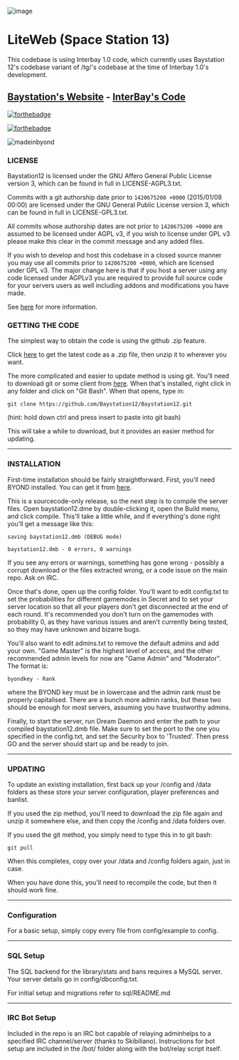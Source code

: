 ![image](https://cdn.discordapp.com/icons/516192892520235030/67b22dee7e13a9a917c605841bcfa2ba.webp)
# LiteWeb (Space Station 13)

This codebase is using Interbay 1.0 code, which currently uses Baystation 12's codebase variant of /tg/'s codebase at the time of Interbay 1.0's development.

[Baystation's Website](http://baystation12.net/) - [InterBay's Code](http://github.com/mattroks101/InterBay/)
---
[![forthebadge](http://forthebadge.com/images/badges/60-percent-of-the-time-works-every-time.svg)](http://forthebadge.com)

[![forthebadge](http://forthebadge.com/images/badges/built-with-resentment.svg)](http://forthebadge.com)

![madeinbyond](https://user-images.githubusercontent.com/5211576/29499758-4efff304-85e6-11e7-8267-62919c3688a9.gif)

### LICENSE
Baystation12 is licensed under the GNU Affero General Public License version 3, which can be found in full in LICENSE-AGPL3.txt.

Commits with a git authorship date prior to `1420675200 +0000` (2015/01/08 00:00) are licensed under the GNU General Public License version 3, which can be found in full in LICENSE-GPL3.txt.

All commits whose authorship dates are not prior to `1420675200 +0000` are assumed to be licensed under AGPL v3, if you wish to license under GPL v3 please make this clear in the commit message and any added files.

If you wish to develop and host this codebase in a closed source manner you may use all commits prior to `1420675200 +0000`, which are licensed under GPL v3.  The major change here is that if you host a server using any code licensed under AGPLv3 you are required to provide full source code for your servers users as well including addons and modifications you have made.

See [here](https://www.gnu.org/licenses/why-affero-gpl.html) for more information.

### GETTING THE CODE
The simplest way to obtain the code is using the github .zip feature.

Click [here](https://github.com/Baystation12/Baystation12/archive/dev.zip) to get the latest code as a .zip file, then unzip it to wherever you want.

The more complicated and easier to update method is using git.  You'll need to download git or some client from [here](http://git-scm.com/).  When that's installed, right click in any folder and click on "Git Bash".  When that opens, type in:

    git clone https://github.com/Baystation12/Baystation12.git

(hint: hold down ctrl and press insert to paste into git bash)

This will take a while to download, but it provides an easier method for updating.

---

### INSTALLATION

First-time installation should be fairly straightforward.  First, you'll need BYOND installed.  You can get it from [here](http://www.byond.com/).

This is a sourcecode-only release, so the next step is to compile the server files.  Open baystation12.dme by double-clicking it, open the Build menu, and click compile.  This'll take a little while, and if everything's done right you'll get a message like this:

    saving baystation12.dmb (DEBUG mode)
    
    baystation12.dmb - 0 errors, 0 warnings

If you see any errors or warnings, something has gone wrong - possibly a corrupt download or the files extracted wrong, or a code issue on the main repo.  Ask on IRC.

Once that's done, open up the config folder.  You'll want to edit config.txt to set the probabilities for different gamemodes in Secret and to set your server location so that all your players don't get disconnected at the end of each round.  It's recommended you don't turn on the gamemodes with probability 0, as they have various issues and aren't currently being tested, so they may have unknown and bizarre bugs.

You'll also want to edit admins.txt to remove the default admins and add your own.  "Game Master" is the highest level of access, and the other recommended admin levels for now are "Game Admin" and "Moderator".  The format is:

    byondkey - Rank

where the BYOND key must be in lowercase and the admin rank must be properly capitalised.  There are a bunch more admin ranks, but these two should be enough for most servers, assuming you have trustworthy admins.

Finally, to start the server, run Dream Daemon and enter the path to your compiled baystation12.dmb file.  Make sure to set the port to the one you  specified in the config.txt, and set the Security box to 'Trusted'.  Then press GO and the server should start up and be ready to join.

---

### UPDATING

To update an existing installation, first back up your /config and /data folders
as these store your server configuration, player preferences and banlist.

If you used the zip method, you'll need to download the zip file again and unzip it somewhere else, and then copy the /config and /data folders over.

If you used the git method, you simply need to type this in to git bash:

    git pull

When this completes, copy over your /data and /config folders again, just in case.

When you have done this, you'll need to recompile the code, but then it should work fine.

---

### Configuration

For a basic setup, simply copy every file from config/example to config.

---

### SQL Setup

The SQL backend for the library/stats and bans requires a MySQL server.  Your server details go in config/dbconfig.txt.

For initial setup and migrations refer to sql/README.md

---

### IRC Bot Setup

Included in the repo is an IRC bot capable of relaying adminhelps to a specified IRC channel/server (thanks to Skibiliano).  Instructions for bot setup are included in the /bot/ folder along with the bot/relay script itself.
